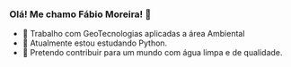 ### Olá! Me chamo Fábio Moreira! 👋

- 🔭 Trabalho com GeoTecnologias aplicadas a área Ambiental
- 🌱 Atualmente estou estudando Python.
- 👯 Pretendo contribuir para um mundo com água limpa e de qualidade.
